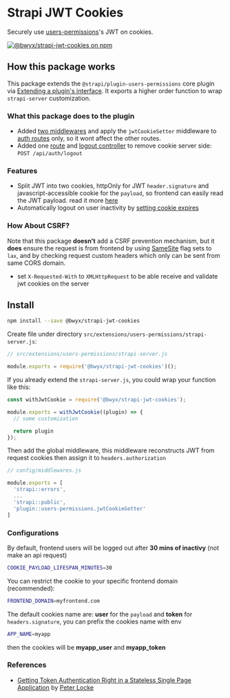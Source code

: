 # Strapi JWT Cookies

Securely use [users-permissions](https://github.com/strapi/strapi/tree/master/packages/plugins/users-permissions/)'s JWT on cookies.

[![@bwyx/strapi-jwt-cookies on npm](https://flat.badgen.net/npm/v/@bwyx/strapi-jwt-cookies?icon=npm)](https://www.npmjs.com/package/@bwyx/strapi-jwt-cookies)

## How this package works

This package extends the `@strapi/plugin-users-permissions` core plugin via [Extending a plugin's interface](https://docs.strapi.io/developer-docs/latest/development/plugins-extension.html#extending-a-plugin-s-interface). It exports a higher order function to wrap `strapi-server` customization.

### What this package does to the plugin

- Added [two middlewares](https://github.com/bwyx/strapi-jwt-cookies/blob/80414f5bcd44217f2d6af6b78c22a8c4bce87067/index.js#L37) and apply the `jwtCookieSetter` middleware to [auth routes](https://github.com/bwyx/strapi-jwt-cookies/blob/80414f5bcd44217f2d6af6b78c22a8c4bce87067/index.js#L13) only, so it wont affect the other routes.
- Added one [route](https://github.com/bwyx/strapi-jwt-cookies/blob/80414f5bcd44217f2d6af6b78c22a8c4bce87067/index.js#L49) and [logout controller](https://github.com/bwyx/strapi-jwt-cookies/blob/80414f5bcd44217f2d6af6b78c22a8c4bce87067/index.js#L43) to remove cookie server side: `POST /api/auth/logout`

### Features

- Split JWT into two cookies, httpOnly for JWT `header.signature` and javascript-accessible cookie for the `payload`, so frontend can easily read the JWT payload. read it more [here](https://medium.com/lightrail/getting-token-authentication-right-in-a-stateless-single-page-application-57d0c6474e3)
- Automatically logout on user inactivity by [setting cookie expires](#configurations)

### How About CSRF?

Note that this package **doesn't** add a CSRF prevention mechanism, but it **does** ensure the request is from frontend by using [SameSite](https://developer.mozilla.org/en-US/docs/Web/HTTP/Headers/Set-Cookie/SameSite) flag sets to `lax`,
and by checking request custom headers which only can be sent from same CORS domain.

- set `X-Requested-With` to `XMLHttpRequest` to be able receive and validate jwt cookies on the server

## Install

```bash
npm install --save @bwyx/strapi-jwt-cookies
```

Create file under directory `src/extensions/users-permissions/strapi-server.js`:

```js
// src/extensions/users-permissions/strapi-server.js

module.exports = require('@bwyx/strapi-jwt-cookies')(); 

```

If you already extend the `strapi-server.js`, you could wrap your function like this:

```js
const withJwtCookie = require('@bwyx/strapi-jwt-cookies');

module.exports = withJwtCookie((plugin) => {
  // some customization

  return plugin
});

```

Then add the global middleware, this middleware reconstructs JWT from request cookies then assign it to `headers.authorization`

```js
// config/middlewares.js

module.exports = [
  'strapi::errors',
  ...
  'strapi::public',
  'plugin::users-permissions.jwtCookieGetter'
]
```

### Configurations

By default, frontend users will be logged out after **30 mins of inactivy** (not make an api request)

```bash
COOKIE_PAYLOAD_LIFESPAN_MINUTES=30
```

You can restrict the cookie to your specific frontend domain (recommended):

```bash
FRONTEND_DOMAIN=myfrontend.com
```

The default cookies name are: **user** for the `payload` and **token** for `headers.signature`, you can prefix the cookies name with env

```bash
APP_NAME=myapp
```

then the cookies will be **myapp_user** and **myapp_token**

### References

- [Getting Token Authentication Right in a Stateless Single Page Application](https://medium.com/lightrail/getting-token-authentication-right-in-a-stateless-single-page-application-57d0c6474e3) by [Peter Locke](https://medium.com/@pdlocke)
